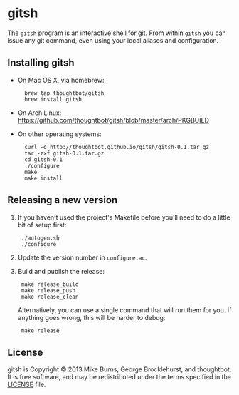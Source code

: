# gitsh

The `gitsh` program is an interactive shell for git. From within `gitsh` you can
issue any git command, even using your local aliases and configuration.

## Installing gitsh

* On Mac OS X, via homebrew:

        brew tap thoughtbot/gitsh
        brew install gitsh

* On Arch Linux: https://github.com/thoughtbot/gitsh/blob/master/arch/PKGBUILD

* On other operating systems:

        curl -o http://thoughtbot.github.io/gitsh/gitsh-0.1.tar.gz
        tar -zxf gitsh-0.1.tar.gz
        cd gitsh-0.1
        ./configure
        make
        make install

## Releasing a new version

1. If you haven't used the project's Makefile before you'll need to do a little
bit of setup first:

        ./autogen.sh
        ./configure

2. Update the version number in `configure.ac`.

3. Build and publish the release:

        make release_build
        make release_push
        make release_clean

    Alternatively, you can use a single command that will run them for you. If
    anything goes wrong, this will be harder to debug:

        make release

## License

gitsh is Copyright © 2013 Mike Burns, George Brocklehurst, and thoughtbot. It is
free software, and may be redistributed under the terms specified in the
[LICENSE](https://github.com/thoughtbot/gitsh/blob/master/LICENSE) file.
